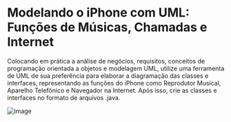 # Modelando o iPhone com UML: Funções de Músicas, Chamadas e Internet
Colocando em prática a análise de negócios, requisitos, conceitos de programação orientada a objetos e modelagem UML,
utilize uma ferramenta de UML de sua preferência para elaborar a diagramação das classes e interfaces, representando 
as funções do iPhone como Reprodutor Musical, Aparelho Telefônico e Navegador na Internet. Após isso, crie as classes 
e interfaces no formato de arquivos .java.

![image](https://github.com/user-attachments/assets/c806a91d-d269-4cd0-82a6-cf89d5afb7fa)
